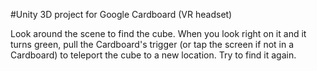 #Unity 3D project for Google Cardboard (VR headset)

Look around the scene to find the cube. 
When you look right on it and it turns green, pull the Cardboard's trigger 
(or tap the screen if not in a Cardboard) to teleport the cube to a new location.
Try to find it again.
